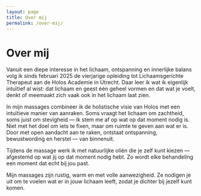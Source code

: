 ```yaml
---
layout: page
title: Over mij
permalink: /over-mij/
---
```


# Over mij

Vanuit een diepe interesse in het lichaam, ontspanning en innerlijke balans volg ik sinds februari 2025 de vierjarige opleiding tot Lichaamsgerichte Therapeut aan de Holos Academie in Utrecht.
Daar leer ik wat ik eigenlijk intuïtief al wist: dat lichaam en geest één geheel vormen en dat wat je voelt, denkt of meemaakt zich vaak ook in het lichaam laat zien.

In mijn massages combineer ik de holistische visie van Holos met een intuïtieve manier van aanraken.
Soms vraagt het lichaam om zachtheid, soms juist om stevigheid — ik stem me af op wat op dat moment nodig is.
Niet met het doel om iets te fixen, maar om ruimte te geven aan wat er is.
Door met open aandacht aan te raken, ontstaat ontspanning, bewustwording en herstel — van binnenuit.

Tijdens de massage werk ik met natuurlijke oliën die je zelf kunt kiezen — afgestemd op wat jij op dat moment nodig hebt.
Zo wordt elke behandeling een moment dat echt bij jou past.

Mijn massages zijn rustig, warm en met volle aanwezigheid.
Ze nodigen je uit om te voelen wat er in jouw lichaam leeft, zodat je dichter bij jezelf kunt komen.
